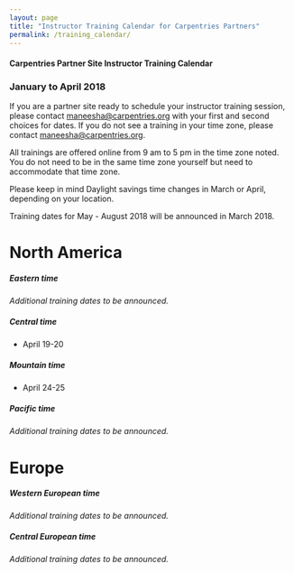 ```yaml
---
layout: page
title: "Instructor Training Calendar for Carpentries Partners"
permalink: /training_calendar/
---
```



#### Carpentries Partner Site Instructor Training Calendar
###  January to April 2018


If you are a partner site ready to schedule your instructor training session, please contact maneesha@carpentries.org with your first and second choices for dates.  If you do not see a training in your time zone, please contact maneesha@carpentries.org.

All trainings are offered online from 9 am to 5 pm in the time zone noted.  You do not need to be in the same time zone yourself but need to accommodate that time zone. 

Please keep in mind Daylight savings time changes in March or April, depending on your location.  

Training dates for May - August 2018 will be announced in March 2018.

# North America

##### Eastern time
*Additional training dates to be announced.*

##### Central time
* April 19-20

##### Mountain time
* April 24-25

##### Pacific time
*Additional training dates to be announced.*

# Europe

##### Western European time
*Additional training dates to be announced.*

##### Central European time
*Additional training dates to be announced.*



